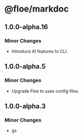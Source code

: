 # @floe/markdoc

## 1.0.0-alpha.16

### Minor Changes

- Introduce AI features to CLI.

## 1.0.0-alpha.5

### Minor Changes

- Upgrade Floe to uses config files.

## 1.0.0-alpha.3

### Minor Changes

- gs
